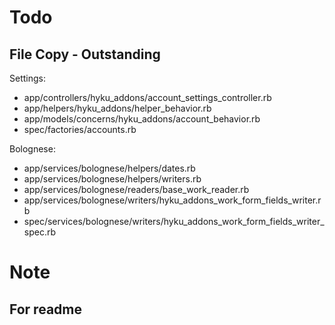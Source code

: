 # Todo

## File Copy - Outstanding

Settings:

+ app/controllers/hyku_addons/account_settings_controller.rb
+ app/helpers/hyku_addons/helper_behavior.rb
+ app/models/concerns/hyku_addons/account_behavior.rb
+ spec/factories/accounts.rb

Bolognese:

+ app/services/bolognese/helpers/dates.rb
+ app/services/bolognese/helpers/writers.rb
+ app/services/bolognese/readers/base_work_reader.rb
+ app/services/bolognese/writers/hyku_addons_work_form_fields_writer.rb
+ spec/services/bolognese/writers/hyku_addons_work_form_fields_writer_spec.rb

# Note

## For readme


